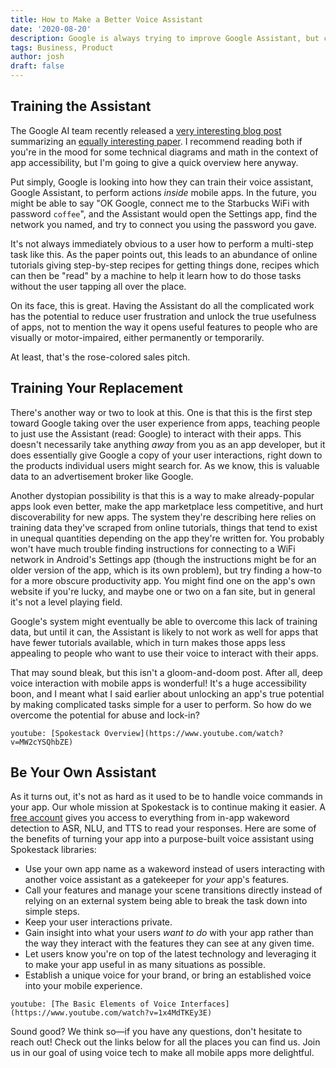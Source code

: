 ```yaml
---
title: How to Make a Better Voice Assistant
date: '2020-08-20'
description: Google is always trying to improve Google Assistant, but can your app do better?
tags: Business, Product
author: josh
draft: false
---
```


## Training the Assistant

The Google AI team recently released a [very interesting blog post](https://ai.googleblog.com/2020/07/grounding-natural-language-instructions.html) summarizing an [equally interesting paper](https://arxiv.org/abs/2005.03776). I recommend reading both if you're in the mood for some technical diagrams and math in the context of app accessibility, but I'm going to give a quick overview here anyway.

Put simply, Google is looking into how they can train their voice assistant, Google Assistant, to perform actions _inside_ mobile apps. In the future, you might be able to say "OK Google, connect me to the Starbucks WiFi with password `coffee`", and the Assistant would open the Settings app, find the network you named, and try to connect you using the password you gave.

It's not always immediately obvious to a user how to perform a multi-step task like this. As the paper points out, this leads to an abundance of online tutorials giving step-by-step recipes for getting things done, recipes which can then be "read" by a machine to help it learn how to do those tasks without the user tapping all over the place.

On its face, this is great. Having the Assistant do all the complicated work has the potential to reduce user frustration and unlock the true usefulness of apps, not to mention the way it opens useful features to people who are visually or motor-impaired, either permanently or temporarily.

At least, that's the rose-colored sales pitch.

## Training Your Replacement

There's another way or two to look at this. One is that this is the first step toward Google taking over the user experience from apps, teaching people to just use the Assistant (read: Google) to interact with their apps. This doesn't necessarily take anything _away_ from you as an app developer, but it does essentially give Google a copy of your user interactions, right down to the products individual users might search for. As we know, this is valuable data to an advertisement broker like Google.

Another dystopian possibility is that this is a way to make already-popular apps look even better, make the app marketplace less competitive, and hurt discoverability for new apps. The system they're describing here relies on training data they've scraped from online tutorials, things that tend to exist in unequal quantities depending on the app they're written for. You probably won't have much trouble finding instructions for connecting to a WiFi network in Android's Settings app (though the instructions might be for an older version of the app, which is its own problem), but try finding a how-to for a more obscure productivity app. You might find one on the app's own website if you're lucky, and maybe one or two on a fan site, but in general it's not a level playing field.

Google's system might eventually be able to overcome this lack of training data, but until it can, the Assistant is likely to not work as well for apps that have fewer tutorials available, which in turn makes those apps less appealing to people who want to use their voice to interact with their apps.

That may sound bleak, but this isn't a gloom-and-doom post. After all, deep voice interaction with mobile apps is wonderful! It's a huge accessibility boon, and I meant what I said earlier about unlocking an app's true potential by making complicated tasks simple for a user to perform. So how do we overcome the potential for abuse and lock-in?

`youtube: [Spokestack Overview](https://www.youtube.com/watch?v=MW2cYSQhbZE)`

## Be Your Own Assistant

As it turns out, it's not as hard as it used to be to handle voice commands in your app. Our whole mission at Spokestack is to continue making it easier. A [free account](/create) gives you access to everything from in-app wakeword detection to ASR, NLU, and TTS to read your responses. Here are some of the benefits of turning your app into a purpose-built voice assistant using Spokestack libraries:

- Use your own app name as a wakeword instead of users interacting with another voice assistant as a gatekeeper for _your_ app's features.
- Call your features and manage your scene transitions directly instead of relying on an external system being able to break the task down into simple steps.
- Keep your user interactions private.
- Gain insight into what your users _want to do_ with your app rather than the way they interact with the features they can see at any given time.
- Let users know you're on top of the latest technology and leveraging it to make your app useful in as many situations as possible.
- Establish a unique voice for your brand, or bring an established voice into your mobile experience.

`youtube: [The Basic Elements of Voice Interfaces](https://www.youtube.com/watch?v=1x4MdTKEy3E)`

Sound good? We think so—if you have any questions, don't hesitate to reach out! Check out the links below for all the places you can find us. Join us in our goal of using voice tech to make all mobile apps more delightful.
